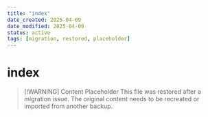 ```yaml
---
title: "index"
date_created: 2025-04-09
date_modified: 2025-04-09
status: active
tags: [migration, restored, placeholder]
---
```


# index

> [\!WARNING] Content Placeholder
> This file was restored after a migration issue. The original content needs to be recreated or imported from another backup.

